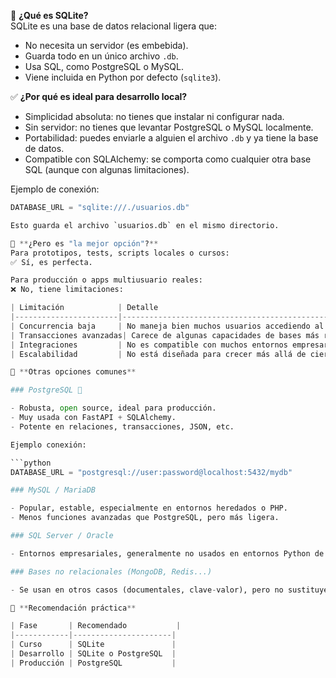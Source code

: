🧱 **¿Qué es SQLite?**  
SQLite es una base de datos relacional ligera que:

- No necesita un servidor (es embebida).  
- Guarda todo en un único archivo `.db`.  
- Usa SQL, como PostgreSQL o MySQL.  
- Viene incluida en Python por defecto (`sqlite3`).

✅ **¿Por qué es ideal para desarrollo local?**  
- Simplicidad absoluta: no tienes que instalar ni configurar nada.  
- Sin servidor: no tienes que levantar PostgreSQL o MySQL localmente.  
- Portabilidad: puedes enviarle a alguien el archivo `.db` y ya tiene la base de datos.  
- Compatible con SQLAlchemy: se comporta como cualquier otra base SQL (aunque con algunas limitaciones).

Ejemplo de conexión:

```python
DATABASE_URL = "sqlite:///./usuarios.db"

Esto guarda el archivo `usuarios.db` en el mismo directorio.

🧠 **¿Pero es "la mejor opción"?**  
Para prototipos, tests, scripts locales o cursos:  
✅ Sí, es perfecta.

Para producción o apps multiusuario reales:  
❌ No, tiene limitaciones:

| Limitación            | Detalle                                             |
|-----------------------|----------------------------------------------------|
| Concurrencia baja     | No maneja bien muchos usuarios accediendo al mismo tiempo. |
| Transacciones avanzadas| Carece de algunas capacidades de bases más robustas.      |
| Integraciones         | No es compatible con muchos entornos empresariales.         |
| Escalabilidad         | No está diseñada para crecer más allá de cierto punto.      |

🔁 **Otras opciones comunes**

### PostgreSQL 🐘

- Robusta, open source, ideal para producción.  
- Muy usada con FastAPI + SQLAlchemy.  
- Potente en relaciones, transacciones, JSON, etc.

Ejemplo conexión:

```python
DATABASE_URL = "postgresql://user:password@localhost:5432/mydb"

### MySQL / MariaDB

- Popular, estable, especialmente en entornos heredados o PHP.  
- Menos funciones avanzadas que PostgreSQL, pero más ligera.

### SQL Server / Oracle

- Entornos empresariales, generalmente no usados en entornos Python de código abierto.

### Bases no relacionales (MongoDB, Redis...)

- Se usan en otros casos (documentales, clave-valor), pero no sustituyen a SQL si necesitas relaciones complejas.

🧪 **Recomendación práctica**

| Fase       | Recomendado           |
|------------|----------------------|
| Curso      | SQLite               |
| Desarrollo | SQLite o PostgreSQL  |
| Producción | PostgreSQL           |

